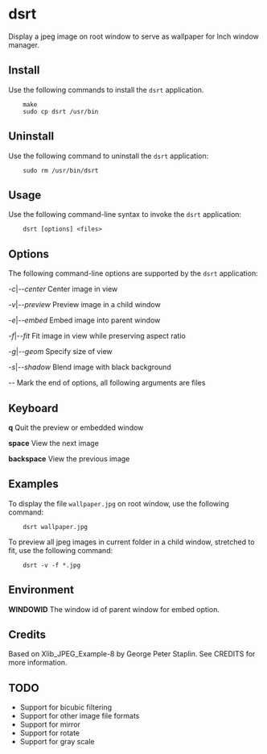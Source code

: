 # dsrt

Display a jpeg image on root window to serve as wallpaper for lnch window
manager.


## Install


Use the following commands to install the `dsrt` application.


        make
        sudo cp dsrt /usr/bin


## Uninstall


Use the following command to uninstall the `dsrt` application:


        sudo rm /usr/bin/dsrt


## Usage


Use the following command-line syntax to invoke the `dsrt` application:


        dsrt [options] <files>


## Options


The following command-line options are supported by the `dsrt` application:


*-c*|*--center*  Center image in view

*-v*|*--preview*  Preview image in a child window

*-e*|*--embed*  Embed image into parent window

*-f*|*--fit*  Fit image in view while preserving aspect ratio

*-g*|*--geom*  Specify size of view

*-s*|*--shadow*  Blend image with black background

*--*  Mark the end of options, all following arguments are files


## Keyboard


**q**  Quit the preview or embedded window

**space**  View the next image

**backspace** View the previous image


## Examples


To display the file `wallpaper.jpg` on root window, use the following command:


        dsrt wallpaper.jpg


To preview all jpeg images in current folder in a child window, stretched to fit, use the following command:


        dsrt -v -f *.jpg


## Environment

**WINDOWID**  The window id of parent window for embed option.

## Credits

Based on Xlib_JPEG_Example-8 by George Peter Staplin.
See CREDITS for more information.

## TODO

- Support for bicubic filtering
- Support for other image file formats
- Support for mirror
- Support for rotate
- Support for gray scale

